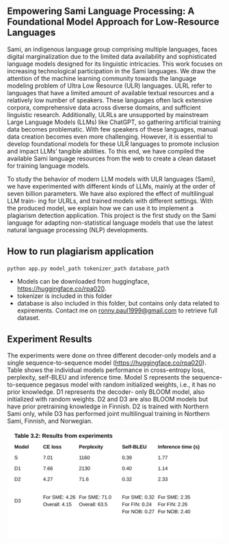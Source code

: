 ## Empowering Sami Language Processing: A Foundational Model Approach for Low-Resource Languages

Sami, an indigenous language group comprising multiple languages, faces
digital marginalization due to the limited data availability and sophisticated
language models designed for its linguistic intricacies. This work focuses on
increasing technological participation in the Sami languages. We draw the
attention of the machine learning community towards the language modeling
problem of Ultra Low Resource (ULR) languages. ULRL refer to languages that
have a limited amount of available textual resources and a relatively low number
of speakers. These languages often lack extensive corpora, comprehensive data
across diverse domains, and sufficient linguistic research. Additionally, ULRLs
are unsupported by mainstream Large Language Models (LLMs) like ChatGPT,
so gathering artificial training data becomes problematic. With few speakers
of these languages, manual data creation becomes even more challenging.
However, it is essential to develop foundational models for these ULR languages
to promote inclusion and impact LLMs’ tangible abilities. To this end, we have
compiled the available Sami language resources from the web to create a clean
dataset for training language models.


To study the behavior of modern LLM models with ULR languages (Sami), we
have experimented with different kinds of LLMs, mainly at the order of seven
billion parameters. We have also explored the effect of multilingual LLM train-
ing for ULRLs, and trained models with different settings. With the produced
model, we explain how we can use it to implement a plagiarism detection
application. This project is the first study on the Sami language for adapting
non-statistical language models that use the latest natural language processing
(NLP) developments.

## How to run plagiarism application

`python app.py model_path tokenizer_path database_path`

* Models can be downloaded from huggingface, https://huggingface.co/rpa020.
* tokenizer is included in this folder
* database is also included in this folder, but contains only data related to expirements. Contact me on ronny.paul1999@gmail.com to retrieve full dataset. 



## Experiment Results

The experiments were done on three different decoder-only models and a
single sequence-to-sequence model (https://huggingface.co/rpa020). Table shows the individual models
performance in cross-entropy loss, perplexity, self-BLEU and inference time.
Model S represents the sequence-to-sequence pegasus model with random
initialized weights, i.e., it has no prior knowledge. D1 represents the decoder-
only BLOOM model, also initialized with random weights. D2 and D3 are also
BLOOM models but have prior pretraining knowledge in Finnish. D2 is trained
with Northern Sami only, while D3 has performed joint multilingual training
in Northern Sami, Finnish, and Norwegian.

![Results Table](results_table.svg)
